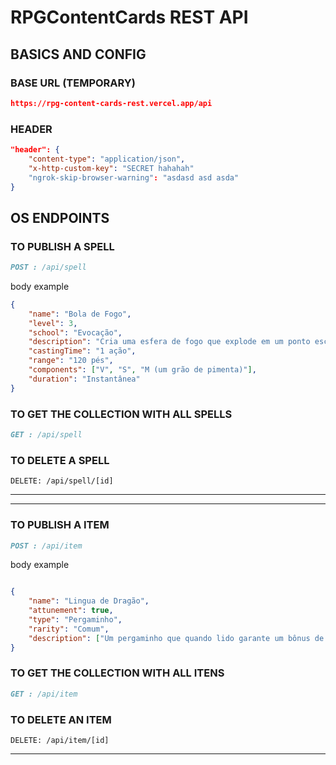 # RPGContentCards REST API

## BASICS AND CONFIG

### BASE URL (TEMPORARY)

```json
https://rpg-content-cards-rest.vercel.app/api
```

### HEADER

```json
"header": {
    "content-type": "application/json",
    "x-http-custom-key": "SECRET hahahah"
    "ngrok-skip-browser-warning": "asdasd asd asda"
}
```

## OS ENDPOINTS

### TO PUBLISH A SPELL

```markdown
POST : /api/spell
```

body example

```json
{
	"name": "Bola de Fogo",
	"level": 3,
	"school": "Evocação",
	"description": "Cria uma esfera de fogo que explode em um ponto escolhido.",
	"castingTime": "1 ação",
	"range": "120 pés",
	"components": ["V", "S", "M (um grão de pimenta)"],
	"duration": "Instantânea"
}
```

### TO GET THE COLLECTION WITH ALL SPELLS

```markdown
GET : /api/spell
```

### TO DELETE A SPELL

```
DELETE: /api/spell/[id]
```

---

---
### TO PUBLISH A ITEM

```markdown
POST : /api/item
```

body example

```json

{
	"name": "Lingua de Dragão",
	"attunement": true,
	"type": "Pergaminho",
	"rarity": "Comum",
	"description": ["Um pergaminho que quando lido garante um bônus de +1 em testes de Intimidação."]
}
```

### TO GET THE COLLECTION WITH ALL ITENS

```markdown
GET : /api/item
```

### TO DELETE AN ITEM

```
DELETE: /api/item/[id]
```

---